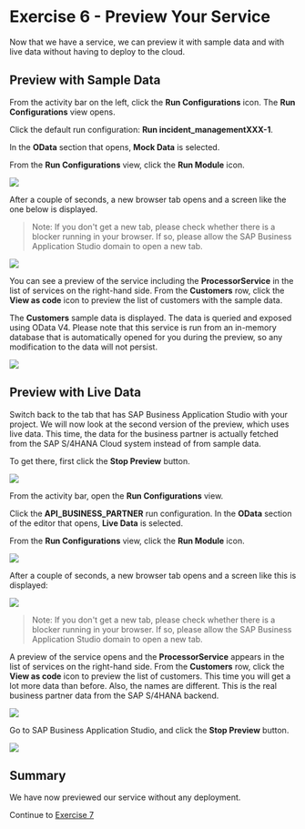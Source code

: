 # Exercise 6 - Preview Your Service

Now that we have a service, we can preview it with sample data and with live data without having to deploy to the cloud. 

## Preview with Sample Data

From the activity bar on the left, click the **Run Configurations** icon.
The **Run Configurations** view opens.

Click the default run configuration: **Run incident_managementXXX-1**.

In the **OData** section that opens, **Mock Data** is selected.

From the **Run Configurations** view, click the **Run Module** icon.

![](/exercises/Ex6/images/runwithmock.png)

After a couple of seconds, a new browser tab opens and a screen like the one below is displayed.

> Note: If you don't get a new tab, please check whether there is a blocker running in your browser. If so, please allow the SAP Business Application Studio domain to open a new tab.

![](/exercises/Ex6/images/previewlaunchpad.png) 


You can see a preview of the service including the **ProcessorService** in the list of services on the right-hand side.
From the **Customers** row, click the **View as code** icon to preview the list of customers with the sample data.

The **Customers** sample data is displayed.
The data is queried and exposed using OData V4. Please note that this service is run from an in-memory database that is automatically opened for you during the preview, so any modification to the data will not persist.

![](/exercises/Ex6/images/customermockresults.png)  


## Preview with Live Data

Switch back to the tab that has SAP Business Application Studio with your project. We will now look at the second version of the preview, which uses live data. This time, the data for the business partner is actually fetched from the SAP S/4HANA Cloud system instead of from sample data.

To get there, first click the **Stop Preview** button.

![](/exercises/Ex6/images/stoppreview.png)  

From the activity bar, open the **Run Configurations** view.

Click the **API_BUSINESS_PARTNER** run configuration.
In the **OData** section of the editor that opens, **Live Data** is selected.

From the **Run Configurations** view, click the **Run Module** icon.

![](/exercises/Ex6/images/runlive.png)

After a couple of seconds, a new browser tab opens and a screen like this is displayed:

![](/exercises/Ex6/images/previewlaunchpad.png) 

> Note: If you don't get a new tab, please check whether there is a blocker running in your browser. If so, please allow the SAP Business Application Studio domain to open a new tab.

A preview of the service opens and the **ProcessorService** appears in the list of services on the right-hand side.
From the **Customers** row, click the **View as code** icon to preview the list of customers.
This time you will get a lot more data than before. Also, the names are different. This is the real business partner data from the SAP S/4HANA backend.

![](/exercises/Ex6/images/customerliveresults.png)  

Go to SAP Business Application Studio, and click the **Stop Preview** button.

![](/exercises/Ex6/images/stoppreview.png)  



## Summary
We have now previewed our service without any deployment.

Continue to [Exercise 7](../Ex7/README.md)

